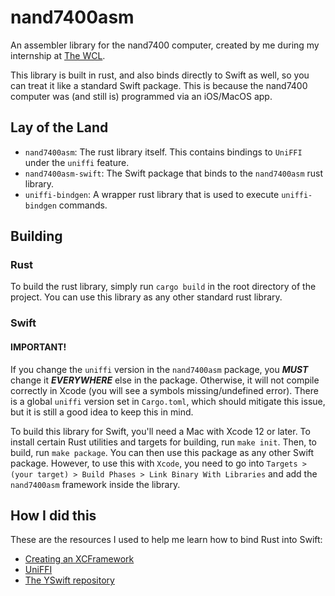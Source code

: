 # nand7400asm

An assembler library for the nand7400 computer, created by me during my internship at [The WCL](https://thewcl.com).

This library is built in rust, and also binds directly to Swift as well, so you can treat it like a standard Swift package. This is because the nand7400 computer was (and still is) programmed via an iOS/MacOS app.

## Lay of the Land

-   `nand7400asm`: The rust library itself. This contains bindings to `UniFFI` under the `uniffi` feature.
-   `nand7400asm-swift`: The Swift package that binds to the `nand7400asm` rust library.
-   `uniffi-bindgen`: A wrapper rust library that is used to execute `uniffi-bindgen` commands.

## Building

### Rust

To build the rust library, simply run `cargo build` in the root directory of the project. You can use this library as any other standard rust library.

### Swift

#### IMPORTANT!

If you change the `uniffi` version in the `nand7400asm` package, you **_MUST_** change it **_EVERYWHERE_** else in the package. Otherwise, it will not compile correctly in Xcode (you will see a symbols missing/undefined error). There is a global `uniffi` version set in `Cargo.toml`, which should mitigate this issue, but it is still a good idea to keep this in mind.

To build this library for Swift, you'll need a Mac with Xcode 12 or later. To install certain Rust utilities and targets for building, run `make init`. Then, to build, run `make package`. You can then use this package as any other Swift package. However, to use this with `Xcode`, you need to go into `Targets > (your target) > Build Phases > Link Binary With Libraries` and add the `nand7400asm` framework inside the library.

## How I did this

These are the resources I used to help me learn how to bind Rust into Swift:

-   [Creating an XCFramework](https://rhonabwy.com/2023/02/10/creating-an-xcframework/)
-   [UniFFI](https://mozilla.github.io/uniffi-rs/)
-   [The YSwift repository](https://github.com/y-crdt/yswift)
